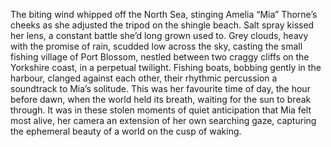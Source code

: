 The biting wind whipped off the North Sea, stinging Amelia “Mia” Thorne’s cheeks as she adjusted the tripod on the shingle beach.  Salt spray kissed her lens, a constant battle she’d long grown used to.  Grey clouds, heavy with the promise of rain, scudded low across the sky, casting the small fishing village of Port Blossom, nestled between two craggy cliffs on the Yorkshire coast, in a perpetual twilight.  Fishing boats, bobbing gently in the harbour, clanged against each other, their rhythmic percussion a soundtrack to Mia’s solitude.  This was her favourite time of day, the hour before dawn, when the world held its breath, waiting for the sun to break through.  It was in these stolen moments of quiet anticipation that Mia felt most alive, her camera an extension of her own searching gaze, capturing the ephemeral beauty of a world on the cusp of waking.
